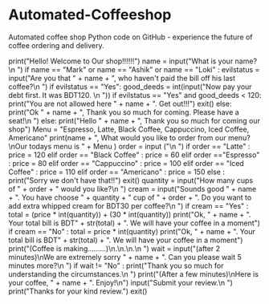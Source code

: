 # Automated-Coffeeshop
Automated coffee shop Python code on GitHub - experience the future of coffee ordering and delivery.

print("Hello! Welcome to Our shop!!!!!!")
name = input("What is your name?\n ")
if name == "Mark" or name == "Ashik" or name == "Loki" :
  evilstatus = input("Are you that " + name + ", who haven't paid the bill off his last coffee?\n ")
  if evilstatus == "Yes":
    good_deeds = int(input("Now pay your debt first. It was BDT120. \n "))
  if evilstatus == "Yes" and good_deeds < 120:
    print("You are not allowed here " + name + ". Get out!!!")
    exit()
  else:
    print("Ok " + name + ", Thank you so much for coming. Please have a seat!\n ")
else:
  print("Hello " + name + ", Thank you so much for coming our shop")
Menu = "Espresso, Latte, Black Coffee, Cappuccino, Iced Coffee, Americano"
print(name + ", What would you like to order from our menu?\nOur todays menu is " + Menu )
order = input ("\n ")
if order == "Latte" :
  price = 120
elif order == "Black Coffee" :
  price = 60
elif order =="Espresso" :
  price = 80
elif order == "Cappuccino" :
  price = 100
elif order == "Iced Coffee" :
  price = 110
elif order == "Americano" :
 price = 150
else :
  print("Sorry we don't have that!!") 
  exit()
quantity = input("How many cups of " + order + " would you like?\n ")
cream = input("Sounds good " + name + ". You have choose " + quantity + " cup of " + order + ". Do you want to add extra whipped cream for BDT30 per coffee?\n ")
if cream == "Yes" :
  total = (price * int(quantity)) + (30 * int(quantity))
  print("Ok, " + name + ". Your total bill is BDT" + str(total) + ". We will have your coffee in a moment")
if cream == "No" :
    total = price * int(quantity)
    print("Ok, " + name + ". Your total bill is BDT" + str(total) + ". We will have your coffee in a moment")
print("(Coffee is making.........)\n.\n.\n.\n ")
wait = input("(after 2 minutes)\nWe are extremely sorry " + name + ". Can you please wait 5 minutes more?\n ")
if wait != "No" :
  print("Thank you so much for understanding the circumstances.\n ")
print("(After a few minutes)\nHere is your coffee, " + name + ". Enjoy!\n")
input("Submit your review.\n ")
print("Thanks for your kind review.")
exit()
